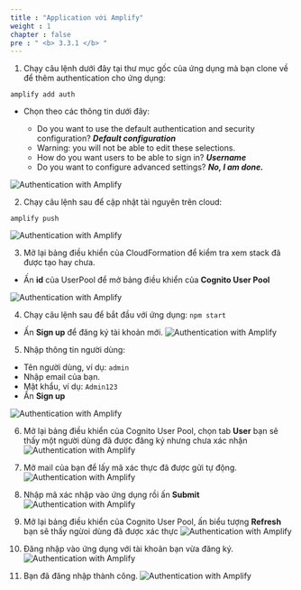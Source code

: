 ```yaml
---
title : "Application với Amplify"
weight : 1
chapter : false
pre : " <b> 3.3.1 </b> "
---
```


1. Chạy câu lệnh dưới đây tại thư mục gốc của ứng dụng mà bạn clone về để thêm authentication cho ứng dụng:

```
amplify add auth

```

+ Chọn theo các thông tin dưới đây:

    - Do you want to use the default authentication and security configuration? ***Default configuration***
    - Warning: you will not be able to edit these selections.
    - How do you want users to be able to sign in? ***Username***
    - Do you want to configure advanced settings? ***No, I am done.***

![Authentication with Amplify](images/3.configcognito/004-configcognito.png)

2. Chạy câu lệnh sau để cập nhật tài nguyên trên cloud:
```
amplify push

```
![Authentication with Amplify](images/3.configcognito/005-configcognito.png)

3. Mở lại bảng điều khiển của CloudFormation để kiểm tra xem stack đã được tạo hay chưa.
 + Ấn **id** của UserPool để mở bảng điều khiển của **Cognito User Pool**

![Authentication with Amplify](images/3.configcognito/006-configcognito.png)

4. Chạy câu lệnh sau để bắt đầu với ứng dụng: `npm start`
 + Ấn **Sign up** để đăng ký tài khoản mới.
![Authentication with Amplify](images/3.configcognito/007-configcognito.png)

5. Nhập thông tin người dùng:
 + Tên người dùng, ví dụ: `admin`
 + Nhập email của bạn.
 + Mật khẩu, ví dụ: `Admin123`
 + Ấn **Sign up**

![Authentication with Amplify](images/3.configcognito/008-configcognito.png)

6. Mở lại bảng điều khiển của Cognito User Pool, chọn tab **User** bạn sẽ thấy một người dùng đã được đăng ký nhưng chưa xác nhận
![Authentication with Amplify](images/3.configcognito/009-configcognito.png)

7. Mở mail của bạn để lấy mã xác thực đã được gửi tự động.
![Authentication with Amplify](images/3.configcognito/010-configcognito.png)

8. Nhập mã xác nhập vào ứng dụng rồi ấn **Submit**
![Authentication with Amplify](images/3.configcognito/011-configcognito.png)

9. Mở lại bảng điều khiển của Cognito User Pool, ấn biểu tượng **Refresh** bạn sẽ thấy ngừoi dùng đã được xác thực
![Authentication with Amplify](images/3.configcognito/012-configcognito.png)

10. Đăng nhập vào ứng dụng với tài khoản bạn vừa đăng ký.
![Authentication with Amplify](images/3.configcognito/013-configcognito.png)

11. Bạn đã đăng nhập thành công.
![Authentication with Amplify](images/3.configcognito/014-configcognito.png)